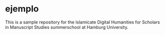 # ejemplo
This is a sample repository for the Islamicate Digital Humanities for Scholars in Manuscript Studies summerschool at Hamburg University. 
